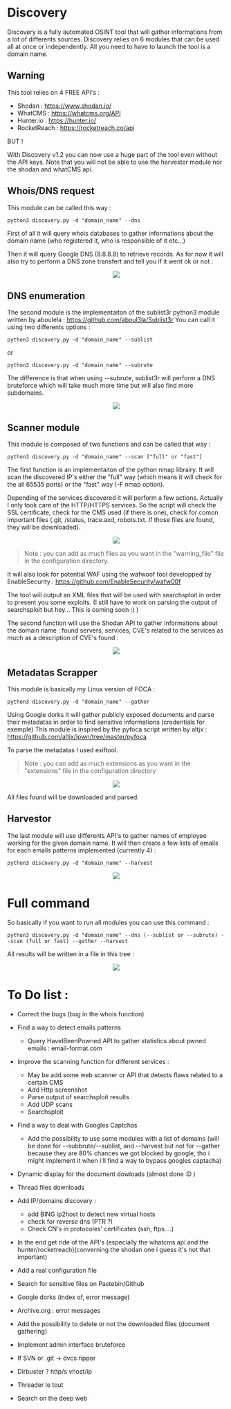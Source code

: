# Discovery

Discovery is a fully automated OSINT tool that will gather informations from a lot of differents sources. 
Discovery relies on 6 modules that can be used all at once or independently. All you need to have to launch the tool is a domain name.

## Warning

This tool relies on 4 FREE API's : 
- Shodan : https://www.shodan.io/
- WhatCMS : https://whatcms.org/API
- Hunter.io : https://hunter.io/
- RocketReach : https://rocketreach.co/api 

BUT !

With Discovery v1.2 you can now use a huge part of the tool even without the API keys. Note that you will not be able to use the harvester module nor the shodan and whatCMS api.

## Whois/DNS request

This module can be called this way :

    python3 discovery.py -d "domain_name" --dns

First of all it will query whois databases to gather informations about the domain name (who registered it, who is responsible of it etc...)

Then it will query Google DNS (8.8.8.8) to retrieve records. As for now it will also try to perform a DNS zone transfert and tell you if it went ok or not :

<p align="center">
<img src="https://github.com/Dfte/Discovery/blob/master/images/1.png">
</p>

## DNS enumeration

The second module is the implementaiton of the sublist3r python3 module written by aboulela :
https://github.com/aboul3la/Sublist3r
You can call it using two differents options :

    python3 discovery.py -d "domain_name" --sublist
or

    python3 discovery.py -d "domain_name" --subrute

The difference is that when using --subrute, sublist3r will perform a DNS bruteforce which will take much more time but will also find more subdomains.
<p align="center">
<img src="https://github.com/Dfte/Discovery/blob/master/images/12.png">
</p>

## Scanner module

This module is composed of two functions and can be called that way :

    python3 discovery.py -d "domain_name" --scan ["full" or "fast"]

The first function is an implementaiton of the python nmap librairy. It will scan the discovered IP's either the "full" way (which means it will check for the all 65535 ports) or the "fast" way (-F nmap option).

Depending of the services discovered it will perform a few actions. Actually I only took care of the HTTP/HTTPS services. So the script will check the SSL certificate, check for the CMS used (if there is one), check for comon important files (.git, /status, trace.axd, robots.txt. If those files are found, they will be downloaded).

<p align="center">
<img src="https://github.com/Dfte/Discovery/blob/master/images/16.png">
</p>

>Note : you can add as much files as you want in the "warning_file" file in the configuration directory.

It will also look for potential WAF using the wafwoof tool developped by EnableSecurity : https://github.com/EnableSecurity/wafw00f

The tool will output an XML files that will be used with searchsploit in order to present you some exploits. (I still have to work on parsing the output of searchsploit but hey... This is coming soon :) )

The second function will use the Shodan API to gather informations about the domain name : found servers, services, CVE's related to the services as much as a description of CVE's found :
<p align="center">
<img src="https://github.com/Dfte/Discovery/blob/master/images/15.png">
</p>

## Metadatas Scrapper

This module is basically my Linux version of FOCA :

    python3 discovery.py -d "domain_name" --gather

Using Google dorks it will gather publicly exposed documents and parse their metadatas in order to find sensitive informations (credentials for exemple)
This module is inspired by the pyfoca script written by altjx : https://github.com/altjx/ipwn/tree/master/pyfoca

To parse the metadatas I used exiftool.

>Note : you can add as much extensions as you want in the "extensions" file in the configuration directory
<p align="center">
<img src="https://github.com/Dfte/Discovery/blob/master/images/13.png">
</p>

All files found will be downloaded and parsed. 

## Harvestor

The last module will use differents API's to gather names of employee working for the given domain name. It will then create a few lists of emails for each emails patterns implemented (currently 4) :

    python3 discovery.py -d "domain_name" --harvest 

<p align="center">
<img src="https://github.com/Dfte/Discovery/blob/master/images/18.png">
</p>

# Full command 

So basically if you want to run all modules you can use this command :

    python3 discovery.py -d "domain_name" --dns (--sublist or --subrute) --scan (full or fast) --gather --harvest
All results will be written in a file in this tree :

<p align="center">
<img src="https://github.com/Dfte/Discovery/blob/master/images/17.png">
</p>

# To Do list :

 - Correct the bugs (bug in the whois function)
 - Find a way to detect emails patterns
     - Query HaveIBeenPowned API to gather statistics about pwned emails : email-format.com
 
 - Improve the scanning function for different services :
     - May be add some web scanner or API that detects flaws related to a certain CMS  
     - Add Http screenshot
     - Parse output of searchsploit results
     - Add UDP scans
     - Searchsploit
     
 - Find a way to deal with Googles Captchas
    - Add the possibility to use some modules with a list of domains (will be done for --subbrute/--sublist, and --harvest but not  for --gather because they are 80% chances we got blocked by google, tho i might implement it when i'll find a way to bypass googles captacha)
 - Dynamic display for the document dowloads (almost done :D )
 - Thread files downloads
 
 - Add IP/domains discovery :
    - add BING ip2host to detect new virtual hosts
    - check for reverse dns (PTR ?)
    - Check CN's in protocoles' certificates (ssh, ftps....)
 - In the end get ride of the API's (especially the whatcms api and the hunter/rocketreach)(converning the shodan one i guess it's not that important)
 - Add a real configuration file
 - Search for sensitive files on Pastebin/Github
 - Google dorks (index of, error message)
 - Archive.org : error messages
 - Add the possibility to delete or not the downloaded files (document gathering)
 - Implement admin interface bruteforce
 - If SVN or .git -> dvcs ripper
 - Dirbuster ? http/s vhost/ip
 - Threader le tout 
 - Search on the deep web
